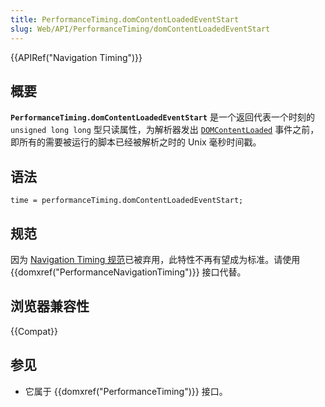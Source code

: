 ```yaml
---
title: PerformanceTiming.domContentLoadedEventStart
slug: Web/API/PerformanceTiming/domContentLoadedEventStart
---
```


{{APIRef("Navigation Timing")}}

## 概要

**`PerformanceTiming.domContentLoadedEventStart`** 是一个返回代表一个时刻的 `unsigned long long` 型只读属性，为解析器发出 [`DOMContentLoaded`](/zh-CN/docs/Web/API/Window/DOMContentLoaded_event) 事件之前，即所有的需要被运行的脚本已经被解析之时的 Unix 毫秒时间戳。

## 语法

```plain
time = performanceTiming.domContentLoadedEventStart;
```

## 规范

因为 [Navigation Timing 规范](https://w3c.github.io/navigation-timing/#obsolete)已被弃用，此特性不再有望成为标准。请使用 {{domxref("PerformanceNavigationTiming")}} 接口代替。

## 浏览器兼容性

{{Compat}}

## 参见

- 它属于 {{domxref("PerformanceTiming")}} 接口。

